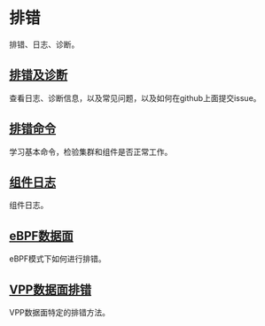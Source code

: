 # 排错

排错、日志、诊断。

## [排错及诊断](01排错及诊断.md)

查看日志、诊断信息，以及常见问题，以及如何在github上面提交issue。

## [排错命令](02排错命令.md)

学习基本命令，检验集群和组件是否正常工作。

## [组件日志](03组件日志.md)

组件日志。

## [eBPF数据面](04eBPF数据面.md)

eBPF模式下如何进行排错。

## [VPP数据面排错](05VPP数据面排错.md)

VPP数据面特定的排错方法。